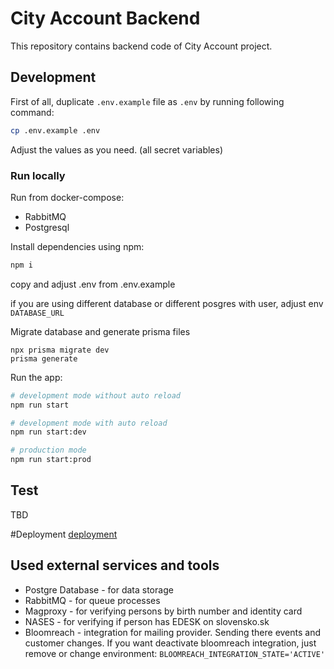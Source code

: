 # City Account Backend

This repository contains backend code of City Account project.

## Development

First of all, duplicate `.env.example` file as `.env` by running following command:

```bash
cp .env.example .env
```

Adjust the values as you need. (all secret variables)

### Run locally

Run from docker-compose:

- RabbitMQ
- Postgresql

Install dependencies using npm:

```bash
npm i
```

copy and adjust .env from .env.example

if you are using different database or different posgres with user, adjust env `DATABASE_URL`

Migrate database and generate prisma files

```
npx prisma migrate dev
prisma generate
```

Run the app:

```bash
# development mode without auto reload
npm run start

# development mode with auto reload
npm run start:dev

# production mode
npm run start:prod
```

## Test

TBD

#Deployment
[deployment](readme/deployment)

## Used external services and tools

- Postgre Database - for data storage
- RabbitMQ - for queue processes
- Magproxy - for verifying persons by birth number and identity card
- NASES - for verifying if person has EDESK on slovensko.sk
- Bloomreach - integration for mailing provider. Sending there events and customer changes. If you want deactivate bloomreach integration, just remove or change environment: `BLOOMREACH_INTEGRATION_STATE='ACTIVE'`
